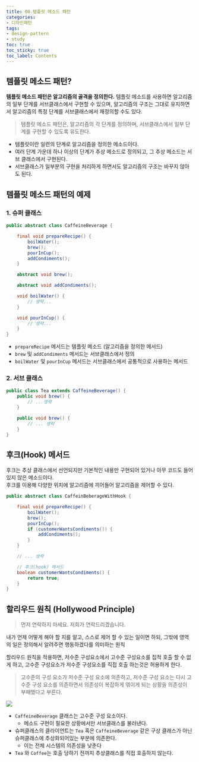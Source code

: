 ```yaml
---
title: 08.템플릿 메소드 패턴
categories:
- 디자인패턴
tags:
- design-pattern
- study
toc: true
toc_sticky: true
toc_label: Contents
---
```


## 템플릿 메소드 패턴?
**템플릿 메소드 패턴은 알고리즘의 골격을 정의한다.** 템플릿 메소드를 사용하면 알고리즘의 일부 단계를 서브클래스에서 구현할 수 있으며, 알고리즘의 구조는 그대로 유지하면서 알고리즘의 특정 단계를 서브클래스에서 재정의할 수도 있다.
> 템플릿 메소드 패턴은, 알고리즘의 각 단계를 정의하며, 서브클래스에서 일부 단계를 구현할 수 있도록 유도한다.

- 템플릿이란 일련의 단계로 알고리즘을 정의한 메소드이다.
- 여러 단계 가운데 하나 이상의 단계가 추상 메소드로 정의되고, 그 추상 메소드는 서브 클래스에서 구현된다.
- 서브클래스가 일부분의 구현을 처리하게 하면서도 알고리즘의 구조는 바꾸지 않아도 된다.

## 템플릿 메소드 패턴의 예제
### 1.  슈퍼 클래스
```java
public abstract class CaffeineBeverage {

	final void prepareRecipe() {
		boilWater();
		brew();
		pourInCup();
		addCondiments();
	}

	abstract void brew();

	abstract void addCondiments();

	void boilWater() {
		// 생략...
	}

	void pourInCup() {
		// 생략...
	}
}
```
- `prepareRecipe` 메서드는 템플릿 메소드 (알고리즘을 정의한 메서드)
- `brew` 및 `addCondiments` 메서드는 서브클래스에서 정의
- `boilWater` 및 `pourInCup` 메서드는 서브클래스에서 공통적으로 사용하는 메서드

### 2. 서브 클래스
```java
public class Tea extends CaffeineBeverage() {
	public void brew() {
		// ...생략
	}

	public void brew() {
		// ... 생략
	}
}
```


## 후크(Hook) 메서드
후크는 추상 클래스에서 선언되지만 기본적인 내용만 구현되어 있거나 아무 코드도 들어있지 않은 메소드이다.  
후크를 이용해 다양한 위치에 알고리즘에 끼어들어 알고리즘을 제어할 수 있다.
```java
public abstract class CaffeinBeberageWithHook {

	final void prepareRecipe() {
		boilWater();
		brew();
		pourInCup();
		if (customerWantsCondiments()) {
			addCondiments();
		}
	}

	// ... 생략

	// 후크(hook) 메서드
	boolean customerWantsCondiments() {
		return true;
	}
}
```

## 할리우드 원칙 (Hollywood Principle)
> 먼저 연락하지 마세요. 저희가 연락드리겠습니다.

내가 언제 어떻게 해야 할 지를 알고, 스스로 제어 할 수 있는 일이면 하되, 그밖에 영역의 일은 정의해서 알려주면 행동하겠다를 의미하는 원칙

할리우드 원칙을 적용하면, 저수준 구성요소에서 고수준 구성요소를 집적 호출 할 수 없게 하고, 고수준 구성요소가 저수준 구성요소를 직접 호출 하는것은 허용하게 한다.

> 고수준의 구성 요소가 저수준 구성 요소에 의존하고, 저수준 구성 요소는 다시 고수준 구성 요소를 의존하면서 의존성이 복잡하게 엮이게 되는 상황을 의존성이 부패했다고 부른다.

![](https://i.imgur.com/wWxjNfW.png)
- `CaffeineBeverage` 클래스는 고수준 구성 요소이다.
	- 메소드 구현이 필요한 상황에서만 서브클래스를 불러낸다.
- 슈퍼클래스의 클라이언트는 `Tea` 혹은 `CaffeineBeverage` 같은 구상 클래스가 아닌 슈퍼클래스에 추상화되어있는 부분에 의존한다.
	- 이는 전체 시스템의 의존성을 낮춘다
- `Tea` 와 `Coffee`는 호출 당하기 전까지 추상클래스를 직접 호출하지 않는다.
